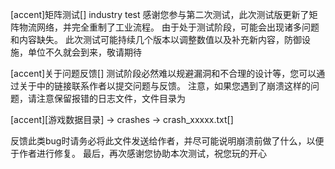 [accent]矩阵测试[]
industry test
感谢您参与第二次测试，此次测试版更新了矩阵物流网络，并完全重制了工业流程。
由于处于测试阶段，可能会出现诸多问题和内容缺失。
此次测试可能持续几个版本以调整数值以及补充新内容，防御设施，单位不久就会到来，敬请期待

[accent]关于问题反馈[]
测试阶段必然难以规避漏洞和不合理的设计等，您可以通过关于中的链接联系作者以提交问题与反馈。
注意，如果您遇到了崩溃这样的问题，请注意保留报错的日志文件，文件目录为

[accent][游戏数据目录] -> crashes -> crash_xxxxx.txt[]

反馈此类bug时请务必将此文件发送给作者，并尽可能说明崩溃前做了什么，以便于作者进行修复。
最后，再次感谢您协助本次测试，祝您玩的开心